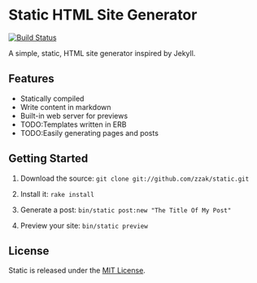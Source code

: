 # Static HTML Site Generator

[![Build Status](https://travis-ci.org/zzak/mruby-static.svg)](https://travis-ci.org/zzak/mruby-static)

A simple, static, HTML site generator inspired by Jekyll.

## Features

* Statically compiled
* Write content in markdown
* Built-in web server for previews
* TODO:Templates written in ERB
* TODO:Easily generating pages and posts

## Getting Started

1. Download the source: `git clone git://github.com/zzak/static.git`

2. Install it: `rake install`

3. Generate a post: `bin/static post:new "The Title Of My Post"`

4. Preview your site: `bin/static preview`

## License

Static is released under the [MIT License](http://www.opensource.org/licenses/MIT).
